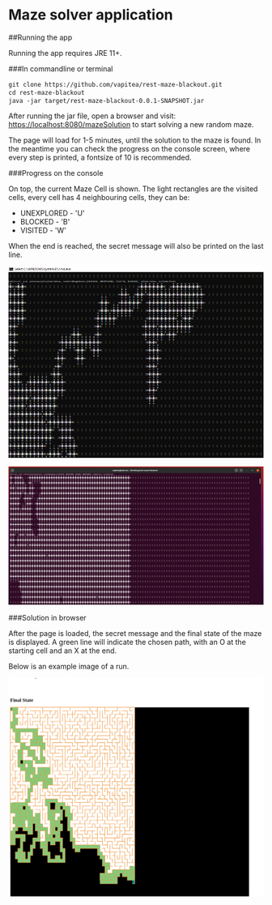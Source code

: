 # Maze solver application

##Running the app

Running the app requires JRE 11+.

###In commandline or terminal
```
git clone https://github.com/vapitea/rest-maze-blackout.git
cd rest-maze-blackout
java -jar target/rest-maze-blackout-0.0.1-SNAPSHOT.jar
```

After running the jar file, open a browser and visit: [https://localhost:8080/mazeSolution](http://localhost:8080/mazeSolution) to start solving a new random maze.

The page will load for 1-5 minutes, until the solution to the maze is found. In the meantime you can check the progress on the console screen, where every step is printed, a fontsize of 10 is recommended.

###Progress on the console

On top, the current Maze Cell is shown. 
The light rectangles are the visited cells, every cell has 4 neighbouring cells, they can be:  
* UNEXPLORED - 'U'
* BLOCKED - 'B'
* VISITED - 'W'

When the end is reached, the secret message will also be printed on the last line.


![Progress-on-console-windows](./documents/images/progress-on-console-windows.png)

![Progress-on-console](./documents/images/progress-on-console.png)


###Solution in browser

After the page is loaded, the secret message and the final state of the maze is displayed. A green line will indicate the chosen path, with an O
 at the starting cell and an X at the end.
 
Below is an example image of a run.


![Final-state-image](./documents/images/maze-solution-browser.png)







